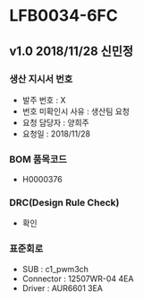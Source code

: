 # LFB0034-6FC

## v1.0 2018/11/28 신민정

### 생산 지시서 번호
* 발주 번호 : X
* 번호 미확인시 사유 : 생산팀 요청
* 요청 담당자 : 양희주
* 요청일 : 2018/11/28

###  BOM 품목코드
* H0000376

### DRC(Design Rule Check)
* 확인

### 표준회로
* SUB : c1_pwm3ch 
* Connector : 12507WR-04 4EA
* Driver : AUR6601 3EA

